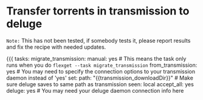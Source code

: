 # Transfer torrents in transmission to deluge

`Note:` This has not been tested, if somebody tests it, please report results and fix the recipe with needed updates.

{{{
tasks:
  migrate_transmission:
    manual: yes  # This means the task only runs when you do `flexget --task migrate_transmission`
    from_transmission: yes  # You may need to specify the connection options to your transmission daemon instead of 'yes'
    set:
      path: "{{transmission_downloadDir}}"  # Make sure deluge saves to same path as transmission
    seen: local
    accept_all: yes
    deluge: yes  # You may need your deluge daemon connection info here